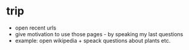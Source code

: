 trip
==
- open recent urls
- give motivation to use those pages - by speaking my last questions
- example: open wikipedia + speack questions about plants etc.
